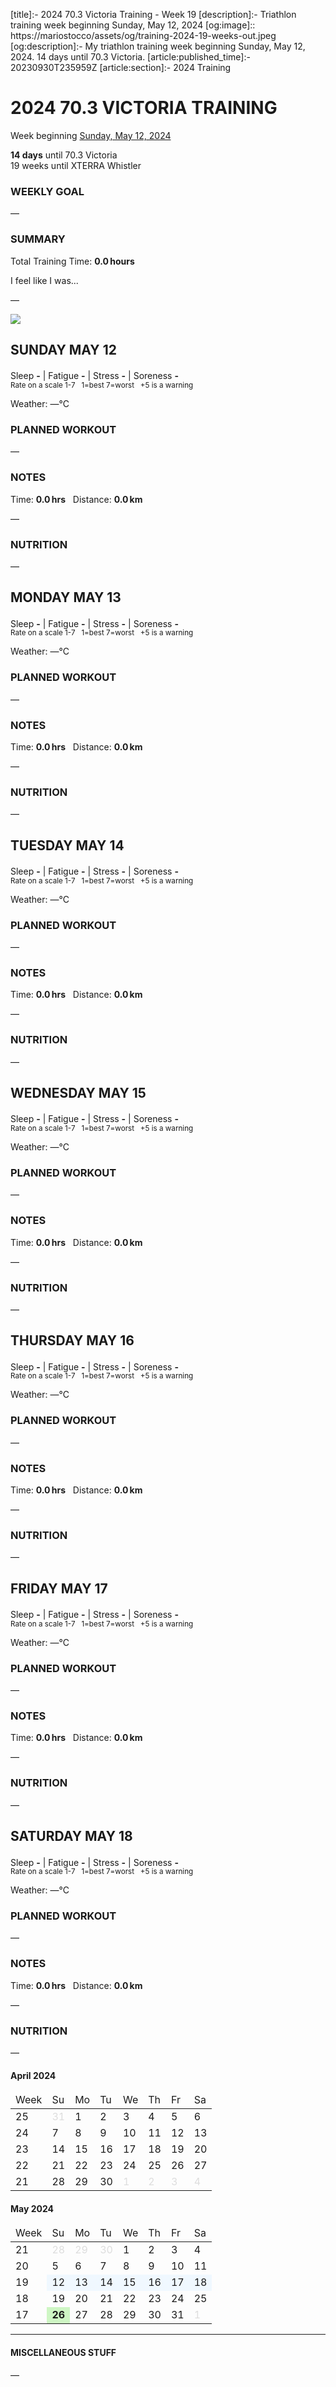 [title]:- 2024 70.3 Victoria Training - Week 19
[description]:- Triathlon training week beginning Sunday, May 12, 2024
[og:image]:: https://mariostocco/assets/og/training-2024-19-weeks-out.jpeg
[og:description]:- My triathlon training week beginning Sunday, May 12, 2024. 14 days until 70.3 Victoria.
[article:published_time]:- 20230930T235959Z
[article:section]:- 2024 Training



# 2024 70.3 VICTORIA TRAINING
Week beginning [Sunday, May 12, 2024](javascript:flick('sun');)
  
**14 days** until 70.3 Victoria<br />19 weeks until XTERRA Whistler

### WEEKLY GOAL
&mdash;

### SUMMARY
Total Training Time: **0.0&#8239;hours**

I feel like I was... <!--LAGGING  MAINTAINING  BUILDING  PEAKING  OVERREACHING-->

&mdash;





![](/assets/svg/image-977x550.svg)

## SUNDAY MAY 12
Sleep **-** | Fatigue **-** | Stress **-** | Soreness **-**
<sup><br />Rate on a scale 1-7 &nbsp; 1=best 7=worst &nbsp; +5 is a warning</sup>

Weather: &mdash;°C

### PLANNED WORKOUT
&mdash;

### NOTES
Time: **0.0&#8239;hrs** &nbsp; Distance: **0.0&#8239;km**

&mdash;

### NUTRITION
&mdash;



<!---->
## MONDAY MAY 13
Sleep **-** | Fatigue **-** | Stress **-** | Soreness **-**
<sup><br />Rate on a scale 1-7 &nbsp; 1=best 7=worst &nbsp; +5 is a warning</sup>

Weather: &mdash;°C

### PLANNED WORKOUT
&mdash;

### NOTES
Time: **0.0&#8239;hrs** &nbsp; Distance: **0.0&#8239;km**

&mdash;

### NUTRITION
&mdash;



<!---->
## TUESDAY MAY 14
Sleep **-** | Fatigue **-** | Stress **-** | Soreness **-**
<sup><br />Rate on a scale 1-7 &nbsp; 1=best 7=worst &nbsp; +5 is a warning</sup>

Weather: &mdash;°C

### PLANNED WORKOUT
&mdash;

### NOTES
Time: **0.0&#8239;hrs** &nbsp; Distance: **0.0&#8239;km**

&mdash;

### NUTRITION
&mdash;



<!---->
## WEDNESDAY MAY 15
Sleep **-** | Fatigue **-** | Stress **-** | Soreness **-**
<sup><br />Rate on a scale 1-7 &nbsp; 1=best 7=worst &nbsp; +5 is a warning</sup>

Weather: &mdash;°C

### PLANNED WORKOUT
&mdash;

### NOTES
Time: **0.0&#8239;hrs** &nbsp; Distance: **0.0&#8239;km**

&mdash;

### NUTRITION
&mdash;



<!---->
## THURSDAY MAY 16
Sleep **-** | Fatigue **-** | Stress **-** | Soreness **-**
<sup><br />Rate on a scale 1-7 &nbsp; 1=best 7=worst &nbsp; +5 is a warning</sup>

Weather: &mdash;°C

### PLANNED WORKOUT
&mdash;

### NOTES
Time: **0.0&#8239;hrs** &nbsp; Distance: **0.0&#8239;km**

&mdash;

### NUTRITION
&mdash;



<!---->
## FRIDAY MAY 17
Sleep **-** | Fatigue **-** | Stress **-** | Soreness **-**
<sup><br />Rate on a scale 1-7 &nbsp; 1=best 7=worst &nbsp; +5 is a warning</sup>

Weather: &mdash;°C

### PLANNED WORKOUT
&mdash;

### NOTES
Time: **0.0&#8239;hrs** &nbsp; Distance: **0.0&#8239;km**

&mdash;

### NUTRITION
&mdash;



<!---->
## SATURDAY MAY 18
Sleep **-** | Fatigue **-** | Stress **-** | Soreness **-**
<sup><br />Rate on a scale 1-7 &nbsp; 1=best 7=worst &nbsp; +5 is a warning</sup>

Weather: &mdash;°C

### PLANNED WORKOUT
&mdash;

### NOTES
Time: **0.0&#8239;hrs** &nbsp; Distance: **0.0&#8239;km**

&mdash;

### NUTRITION
&mdash;



<!---->
<div class="month"><h4>April 2024</h4><table><thead><tr style="border:0;"><td>Week</td><td class="day">Su</td><td class="day">Mo</td><td class="day">Tu</td><td class="day">We</td><td class="day">Th</td><td class="day">Fr</td><td class="day">Sa</td></tr></thead><tbody><tr><td class="week" onclick="javascript:cellClick(25,'');">25</td><td class="day" style="color:#dddddd;">31</td><td class="day" style="" id="c20240401" onclick="javascript:cellClick(25,'mon');">1</td><td class="day" style="" id="c20240402" onclick="javascript:cellClick(25,'tue');">2</td><td class="day" style="" id="c20240403" onclick="javascript:cellClick(25,'wed');">3</td><td class="day" style="" id="c20240404" onclick="javascript:cellClick(25,'thu');">4</td><td class="day" style="" id="c20240405" onclick="javascript:cellClick(25,'fri');">5</td><td class="day" style="" id="c20240406" onclick="javascript:cellClick(25,'sat');">6</td></tr><tr><td class="week" onclick="javascript:cellClick(24,'');">24</td><td class="day" style="" id="c20240407" onclick="javascript:cellClick(24,'sun');">7</td><td class="day" style="" id="c20240408" onclick="javascript:cellClick(24,'mon');">8</td><td class="day" style="" id="c20240409" onclick="javascript:cellClick(24,'tue');">9</td><td class="day" style="" id="c20240410" onclick="javascript:cellClick(24,'wed');">10</td><td class="day" style="" id="c20240411" onclick="javascript:cellClick(24,'thu');">11</td><td class="day" style="" id="c20240412" onclick="javascript:cellClick(24,'fri');">12</td><td class="day" style="" id="c20240413" onclick="javascript:cellClick(24,'sat');">13</td></tr><tr><td class="week" onclick="javascript:cellClick(23,'');">23</td><td class="day" style="" id="c20240414" onclick="javascript:cellClick(23,'sun');">14</td><td class="day" style="" id="c20240415" onclick="javascript:cellClick(23,'mon');">15</td><td class="day" style="" id="c20240416" onclick="javascript:cellClick(23,'tue');">16</td><td class="day" style="" id="c20240417" onclick="javascript:cellClick(23,'wed');">17</td><td class="day" style="" id="c20240418" onclick="javascript:cellClick(23,'thu');">18</td><td class="day" style="" id="c20240419" onclick="javascript:cellClick(23,'fri');">19</td><td class="day" style="" id="c20240420" onclick="javascript:cellClick(23,'sat');">20</td></tr><tr><td class="week" onclick="javascript:cellClick(22,'');">22</td><td class="day" style="" id="c20240421" onclick="javascript:cellClick(22,'sun');">21</td><td class="day" style="" id="c20240422" onclick="javascript:cellClick(22,'mon');">22</td><td class="day" style="" id="c20240423" onclick="javascript:cellClick(22,'tue');">23</td><td class="day" style="" id="c20240424" onclick="javascript:cellClick(22,'wed');">24</td><td class="day" style="" id="c20240425" onclick="javascript:cellClick(22,'thu');">25</td><td class="day" style="" id="c20240426" onclick="javascript:cellClick(22,'fri');">26</td><td class="day" style="" id="c20240427" onclick="javascript:cellClick(22,'sat');">27</td></tr><tr><td class="week" onclick="javascript:cellClick(21,'');">21</td><td class="day" style="" id="c20240428" onclick="javascript:cellClick(21,'sun');">28</td><td class="day" style="" id="c20240429" onclick="javascript:cellClick(21,'mon');">29</td><td class="day" style="" id="c20240430" onclick="javascript:cellClick(21,'tue');">30</td><td class="day" style="color:#dddddd;">1</td><td class="day" style="color:#dddddd;">2</td><td class="day" style="color:#dddddd;">3</td><td class="day" style="color:#dddddd;">4</td></tr></tbody></table></div>
<div class="month"><h4>May 2024</h4><table><thead><tr style="border:0;"><td>Week</td><td class="day">Su</td><td class="day">Mo</td><td class="day">Tu</td><td class="day">We</td><td class="day">Th</td><td class="day">Fr</td><td class="day">Sa</td></tr></thead><tbody><tr><td class="week" onclick="javascript:cellClick(21,'');">21</td><td class="day" style="color:#dddddd;">28</td><td class="day" style="color:#dddddd;">29</td><td class="day" style="color:#dddddd;">30</td><td class="day" style="" id="c20240501" onclick="javascript:cellClick(21,'wed');">1</td><td class="day" style="" id="c20240502" onclick="javascript:cellClick(21,'thu');">2</td><td class="day" style="" id="c20240503" onclick="javascript:cellClick(21,'fri');">3</td><td class="day" style="" id="c20240504" onclick="javascript:cellClick(21,'sat');">4</td></tr><tr><td class="week" onclick="javascript:cellClick(20,'');">20</td><td class="day" style="" id="c20240505" onclick="javascript:cellClick(20,'sun');">5</td><td class="day" style="" id="c20240506" onclick="javascript:cellClick(20,'mon');">6</td><td class="day" style="" id="c20240507" onclick="javascript:cellClick(20,'tue');">7</td><td class="day" style="" id="c20240508" onclick="javascript:cellClick(20,'wed');">8</td><td class="day" style="" id="c20240509" onclick="javascript:cellClick(20,'thu');">9</td><td class="day" style="" id="c20240510" onclick="javascript:cellClick(20,'fri');">10</td><td class="day" style="" id="c20240511" onclick="javascript:cellClick(20,'sat');">11</td></tr><tr><td class="week" onclick="javascript:cellClick(19,'');">19</td><td class="day" style="background-color:aliceblue;" id="c20240512" onclick="javascript:flick('sun');">12</td><td class="day" style="background-color:aliceblue;" id="c20240513" onclick="javascript:flick('mon');">13</td><td class="day" style="background-color:aliceblue;" id="c20240514" onclick="javascript:flick('tue');">14</td><td class="day" style="background-color:aliceblue;" id="c20240515" onclick="javascript:flick('wed');">15</td><td class="day" style="background-color:aliceblue;" id="c20240516" onclick="javascript:flick('thu');">16</td><td class="day" style="background-color:aliceblue;" id="c20240517" onclick="javascript:flick('fri');">17</td><td class="day" style="background-color:aliceblue;" id="c20240518" onclick="javascript:flick('sat');">18</td></tr><tr><td class="week" onclick="javascript:cellClick(18,'');">18</td><td class="day" style="" id="c20240519" onclick="javascript:cellClick(18,'sun');">19</td><td class="day" style="" id="c20240520" onclick="javascript:cellClick(18,'mon');">20</td><td class="day" style="" id="c20240521" onclick="javascript:cellClick(18,'tue');">21</td><td class="day" style="" id="c20240522" onclick="javascript:cellClick(18,'wed');">22</td><td class="day" style="" id="c20240523" onclick="javascript:cellClick(18,'thu');">23</td><td class="day" style="" id="c20240524" onclick="javascript:cellClick(18,'fri');">24</td><td class="day" style="" id="c20240525" onclick="javascript:cellClick(18,'sat');">25</td></tr><tr><td class="week" onclick="javascript:cellClick(17,'');">17</td><td class="day" style="background-color:#cef6c4;font-weight:bold;" id="c20240526" onclick="javascript:cellClick(17,'sun');">26</td><td class="day" style="" id="c20240527" onclick="javascript:cellClick(17,'mon');">27</td><td class="day" style="" id="c20240528" onclick="javascript:cellClick(17,'tue');">28</td><td class="day" style="" id="c20240529" onclick="javascript:cellClick(17,'wed');">29</td><td class="day" style="" id="c20240530" onclick="javascript:cellClick(17,'thu');">30</td><td class="day" style="" id="c20240531" onclick="javascript:cellClick(17,'fri');">31</td><td class="day" style="color:#dddddd;">1</td></tr></tbody></table></div>

---

#### MISCELLANEOUS STUFF
&mdash;

